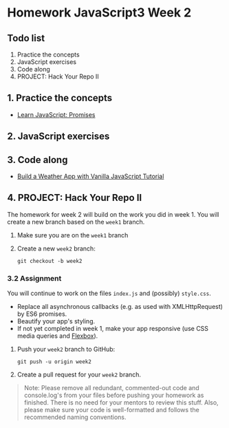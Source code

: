 # Homework JavaScript3 Week 2

## **Todo list**

1. Practice the concepts
2. JavaScript exercises
3. Code along
4. PROJECT: Hack Your Repo II

## **1. Practice the concepts**

- [Learn JavaScript: Promises](https://www.codecademy.com/learn/introduction-to-javascript/modules/javascript-promises)

## **2. JavaScript exercises**

## **3. Code along**

- [Build a Weather App with Vanilla JavaScript Tutorial](https://www.youtube.com/watch?v=wPElVpR1rwA)

## **4. PROJECT: Hack Your Repo II**

The homework for week 2 will build on the work you did in week 1. You will create a new branch based on the `week1` branch.

1. Make sure you are on the `week1` branch
2. Create a new `week2` branch:

   ```
   git checkout -b week2
   ```

### 3.2 Assignment

You will continue to work on the files `index.js` and (possibly) `style.css`.

- Replace all asynchronous callbacks (e.g. as used with XMLHttpRequest) by ES6 promises.
- Beautify your app's styling.
- If not yet completed in week 1, make your app responsive (use CSS media queries and [Flexbox](https://css-tricks.com/snippets/css/a-guide-to-flexbox/)).

1. Push your `week2` branch to GitHub:

   ```
   git push -u origin week2
   ```

2. Create a pull request for your `week2` branch.

> Note: Please remove all redundant, commented-out code and console.log's from your files before pushing your homework as finished. There is no need for your mentors to review this stuff. Also, please make sure your code is well-formatted and follows the recommended naming conventions.
